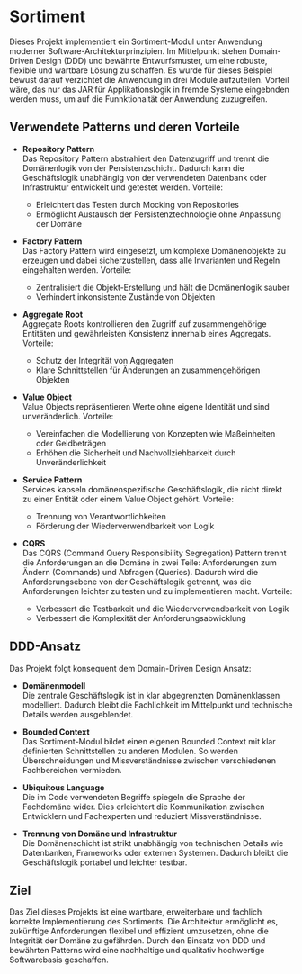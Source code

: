 # Sortiment

Dieses Projekt implementiert ein Sortiment-Modul unter Anwendung moderner Software-Architekturprinzipien. Im Mittelpunkt stehen Domain-Driven Design (DDD) und bewährte Entwurfsmuster, um eine robuste, flexible und wartbare Lösung zu schaffen.
Es wurde für dieses Beispiel bewust darauf verzichtet die Anwendung in drei Module aufzuteilen. Vorteil wäre, das nur das JAR für Applikationslogik in fremde Systeme eingebnden werden muss, um auf die Funnktionaität der Anwendung zuzugreifen.

## Verwendete Patterns und deren Vorteile

- **Repository Pattern**  
   Das Repository Pattern abstrahiert den Datenzugriff und trennt die Domänenlogik von der Persistenzschicht. Dadurch kann die Geschäftslogik unabhängig von der verwendeten Datenbank oder Infrastruktur entwickelt und getestet werden. Vorteile:

  - Erleichtert das Testen durch Mocking von Repositories
  - Ermöglicht Austausch der Persistenztechnologie ohne Anpassung der Domäne

- **Factory Pattern**  
   Das Factory Pattern wird eingesetzt, um komplexe Domänenobjekte zu erzeugen und dabei sicherzustellen, dass alle Invarianten und Regeln eingehalten werden. Vorteile:

  - Zentralisiert die Objekt-Erstellung und hält die Domänenlogik sauber
  - Verhindert inkonsistente Zustände von Objekten

- **Aggregate Root**  
   Aggregate Roots kontrollieren den Zugriff auf zusammengehörige Entitäten und gewährleisten Konsistenz innerhalb eines Aggregats. Vorteile:

  - Schutz der Integrität von Aggregaten
  - Klare Schnittstellen für Änderungen an zusammengehörigen Objekten

- **Value Object**  
   Value Objects repräsentieren Werte ohne eigene Identität und sind unveränderlich. Vorteile:

  - Vereinfachen die Modellierung von Konzepten wie Maßeinheiten oder Geldbeträgen
  - Erhöhen die Sicherheit und Nachvollziehbarkeit durch Unveränderlichkeit

- **Service Pattern**  
   Services kapseln domänenspezifische Geschäftslogik, die nicht direkt zu einer Entität oder einem Value Object gehört. Vorteile:

  - Trennung von Verantwortlichkeiten
  - Förderung der Wiederverwendbarkeit von Logik

- **CQRS**  
  Das CQRS (Command Query Responsibility Segregation) Pattern trennt die Anforderungen an die Domäne in zwei Teile: Anforderungen zum Ändern (Commands) und Abfragen (Queries). Dadurch wird die Anforderungsebene von der Geschäftslogik getrennt, was die Anforderungen leichter zu testen und zu implementieren macht. Vorteile:
  - Verbessert die Testbarkeit und die Wiederverwendbarkeit von Logik
  - Verbessert die Komplexität der Anforderungsabwicklung

## DDD-Ansatz

Das Projekt folgt konsequent dem Domain-Driven Design Ansatz:

- **Domänenmodell**  
   Die zentrale Geschäftslogik ist in klar abgegrenzten Domänenklassen modelliert. Dadurch bleibt die Fachlichkeit im Mittelpunkt und technische Details werden ausgeblendet.

- **Bounded Context**  
   Das Sortiment-Modul bildet einen eigenen Bounded Context mit klar definierten Schnittstellen zu anderen Modulen. So werden Überschneidungen und Missverständnisse zwischen verschiedenen Fachbereichen vermieden.

- **Ubiquitous Language**  
   Die im Code verwendeten Begriffe spiegeln die Sprache der Fachdomäne wider. Dies erleichtert die Kommunikation zwischen Entwicklern und Fachexperten und reduziert Missverständnisse.

- **Trennung von Domäne und Infrastruktur**  
   Die Domänenschicht ist strikt unabhängig von technischen Details wie Datenbanken, Frameworks oder externen Systemen. Dadurch bleibt die Geschäftslogik portabel und leichter testbar.

## Ziel

Das Ziel dieses Projekts ist eine wartbare, erweiterbare und fachlich korrekte Implementierung des Sortiments. Die Architektur ermöglicht es, zukünftige Anforderungen flexibel und effizient umzusetzen, ohne die Integrität der Domäne zu gefährden. Durch den Einsatz von DDD und bewährten Patterns wird eine nachhaltige und qualitativ hochwertige Softwarebasis geschaffen.
